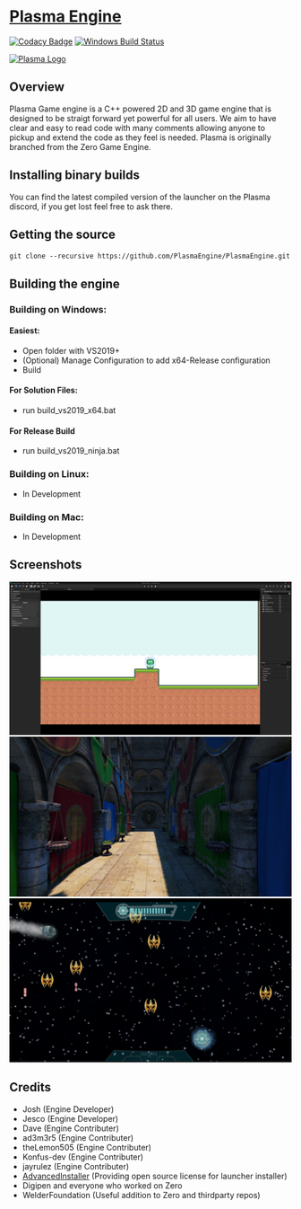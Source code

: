 # [Plasma Engine](https://plasmagameengine.com/)
[![Codacy Badge](https://app.codacy.com/project/badge/Grade/80c719056cfe489692ce358756143673)](https://www.codacy.com/gh/PlasmaEngine/PlasmaEngine/dashboard?utm_source=github.com&amp;utm_medium=referral&amp;utm_content=PlasmaEngine/PlasmaEngine&amp;utm_campaign=Badge_Grade)
[![Windows Build Status](https://travis-ci.org/PlasmaEngine/PlasmaEngine.svg?branch=master)](https://travis-ci.org/PlasmaEngine/PlasmaEngine)

[![Plasma Logo](https://raw.githubusercontent.com/PlasmaEngine/PlasmaEngine/master/GithubMedia/LargeLogo.png)](https://plasmagameengine.com/)

## Overview
Plasma Game engine is a C++ powered 2D and 3D game engine that is designed to be straigt forward yet powerful for all users. We aim to have clear and easy to read code with many comments allowing anyone to pickup and extend the code as they feel is needed. Plasma is originally branched from the Zero Game Engine.

## Installing binary builds
You can find the latest compiled version of the launcher on the Plasma discord, if you get lost feel free to ask there.

## Getting the source
```
git clone --recursive https://github.com/PlasmaEngine/PlasmaEngine.git
```

## Building the engine
  
### Building on Windows:
#### Easiest:
   - Open folder with VS2019+
   - (Optional) Manage Configuration to add x64-Release configuration
   - Build
   
#### For Solution Files:
   - run build_vs2019_x64.bat
   
#### For Release Build
   - run build_vs2019_ninja.bat

### Building on Linux:
   - In Development
     
### Building on Mac:
   - In Development

## Screenshots
![Image of Plasma Engine 3D](https://raw.githubusercontent.com/PlasmaEngine/PlasmaEngine/master/GithubMedia/PlasmaEngine1.PNG)
![Image of Plasma Engine 2D](https://raw.githubusercontent.com/PlasmaEngine/PlasmaEngine/master/GithubMedia/PlasmaEngine2.PNG)
![Image of Plasma Engine 2D](https://raw.githubusercontent.com/PlasmaEngine/PlasmaEngine/master/GithubMedia/PlasmaEngine3.png)

## Credits
  - Josh (Engine Developer)
  - Jesco (Engine Developer)
  - Dave (Engine Contributer)
  - ad3m3r5 (Engine Contributer)
  - theLemon505 (Engine Contributer)
  - Konfus-dev (Engine Contributer)
  - jayrulez (Engine Contributer)
  - [AdvancedInstaller](https://www.advancedinstaller.com/) (Providing open source license for launcher installer)
  - Digipen and everyone who worked on Zero
  - WelderFoundation (Useful addition to Zero and thirdparty repos)
